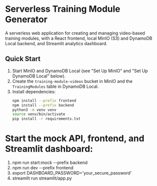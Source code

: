 # Serverless Training Module Generator

A serverless web application for creating and managing video-based training modules, with a React frontend, local MinIO (S3) and DynamoDB Local backend, and Streamlit analytics dashboard.

## Quick Start
1. Start MinIO and DynamoDB Local (see "Set Up MinIO" and "Set Up DynamoDB Local" below).
2. Create the `training-module-videos` bucket in MinIO and the `TrainingModules` table in DynamoDB Local.
3. Install dependencies:
   ```bash
   npm install --prefix frontend
   npm install --prefix backend
   python3 -m venv venv
   source venv/bin/activate
   pip install -r requirements.txt

# Start the mock API, frontend, and Streamlit dashboard:
 1.  npm run start:mock --prefix backend
 2.  npm run dev --prefix frontend
 3.  export DASHBOARD_PASSWORD='your_secure_password'
 4.  streamlit run streamlit/app.py


